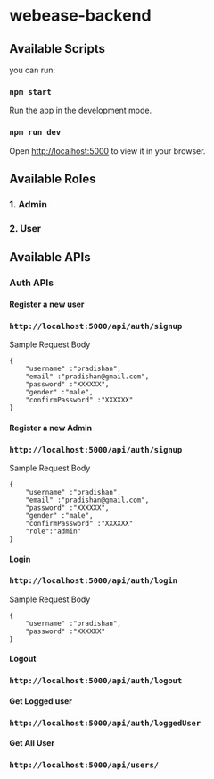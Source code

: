 # webease-backend

## Available Scripts

you can run:

### `npm start`

Run the app in the development mode.

### `npm run dev`

Open [http://localhost:5000](http://localhost:5000) to view it in your browser.

## Available Roles

### 1. Admin

### 2. User

## Available APIs

### Auth APIs

#### Register a new user

### `http://localhost:5000/api/auth/signup`

Sample Request Body

```
{
    "username" :"pradishan",
    "email" :"pradishan@gmail.com",
    "password" :"XXXXXX",
    "gender" :"male",
    "confirmPassword" :"XXXXXX"
}
```

#### Register a new Admin

### `http://localhost:5000/api/auth/signup`

Sample Request Body

```
{
    "username" :"pradishan",
    "email" :"pradishan@gmail.com",
    "password" :"XXXXXX",
    "gender" :"male",
    "confirmPassword" :"XXXXXX"
    "role":"admin"
}
```

#### Login

### `http://localhost:5000/api/auth/login`

Sample Request Body

```
{
    "username" :"pradishan",
    "password" :"XXXXXX"
}
```

#### Logout

### `http://localhost:5000/api/auth/logout`

#### Get Logged user

### `http://localhost:5000/api/auth/loggedUser`

#### Get All User

### `http://localhost:5000/api/users/`
